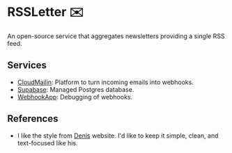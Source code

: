 # RSSLetter ✉️

An open-source service that aggregates newsletters providing a single RSS feed.

## Services

- [CloudMailin](https://www.cloudmailin.com): Platform to turn incoming emails into webhooks.
- [Supabase](https://supabase.com): Managed Postgres database.
- [WebhookApp](https://www.webhookapp.com): Debugging of webhooks.

## References

- I like the style from [Denis](https://denisdefreyne.com/) website. I'd like to keep it simple, clean, and text-focused like his.